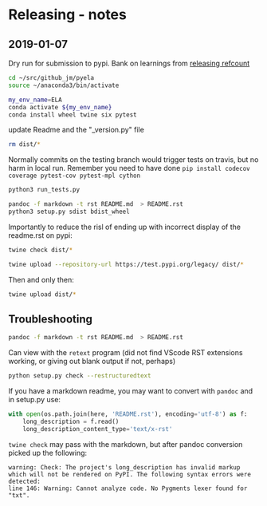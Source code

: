 # Releasing - notes

## 2019-01-07

Dry run for submission to pypi. Bank on learnings from [releasing refcount](https://github.com/jmp75/didactique/blob/master/doc/know_how.md#python-packaging-for-pypi)

```bash
cd ~/src/github_jm/pyela
source ~/anaconda3/bin/activate
```

```bash
my_env_name=ELA
conda activate ${my_env_name}
conda install wheel twine six pytest
```

update Readme and the "_version.py" file

```bash
rm dist/*
```

Normally commits on the testing branch would trigger tests on travis, but no harm in local run. Remember you need to have done `pip install codecov coverage pytest-cov pytest-mpl cython`

```bash
python3 run_tests.py
```

```bash
pandoc -f markdown -t rst README.md  > README.rst
python3 setup.py sdist bdist_wheel
```

Importantly to reduce the risl of ending up with incorrect display of the readme.rst on pypi:

```bash
twine check dist/*
```

```bash
twine upload --repository-url https://test.pypi.org/legacy/ dist/*
```

Then and only then:

```bash
twine upload dist/*
```

## Troubleshooting

```bash
pandoc -f markdown -t rst README.md  > README.rst
```

Can view with the `retext` program (did not find VScode RST extensions working, or giving out blank output if not, perhaps)

```bash
python setup.py check --restructuredtext
```

If you have a markdown readme, you may want to convert with `pandoc` and in setup.py use:

```python
with open(os.path.join(here, 'README.rst'), encoding='utf-8') as f:
    long_description = f.read()
    long_description_content_type='text/x-rst'
```

`twine check` may pass with the markdown, but after pandoc conversion picked up the following:

```text
warning: Check: The project's long_description has invalid markup which will not be rendered on PyPI. The following syntax errors were detected:
line 146: Warning: Cannot analyze code. No Pygments lexer found for "txt".
```

